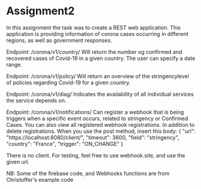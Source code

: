 # Assignment2
In this assignment the task was to create a REST web application.
This application is providing information of corona cases occurring in different regions,
as well as government responses.

Endpoint: /corona/v1/country/
    Will return the number og confirmed and recovered cases of Covid-19 in a given country. 
    The user can specify a date range. 
    
Endpoint: /corona/v1/policy/
    Will return an overview of the stringencylevel of policies regarding Covid-19
    for a given country. 
    
Endpoint: /corona/v1/diag/
    Indicates the availability of all individual services the service depends on. 
    
Endpoint:   /corona/v1/notifications/
    Can register a webhook that is being triggers when a specific event occurs, related
    to stringency or Confirmed Cases. 
    You can also view all registered webhook registrations. In addition to delete       registrations. 
    When you use the post method, insert this body:
    {
    "url": "https://localhost:8080/client/",
     "timeout": 3600,
     "field": "stringency",
     "country": "France",
     "trigger": "ON_CHANGE"
      }

    
There is no client. For testing, feel free to use webhook.site, and use the given url. 


NB: Some of the firebase code, and Webhooks functions are from Christoffer's example code 



